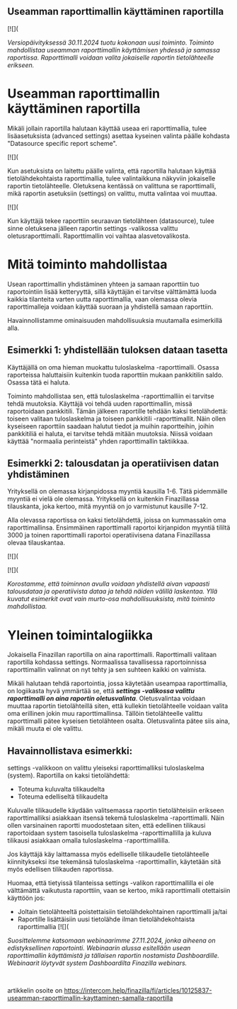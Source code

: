 ## Useamman raporttimallin käyttäminen raportilla

[![](

*Versiopäivityksessä 30.11.2024 tuotu kokonaan uusi toiminto. Toiminto mahdollistaa useamman raporttimallin käyttämisen yhdessä ja samassa raportissa. Raporttimalli voidaan valita jokaiselle raportin tietolähteelle erikseen.* 

# Useamman raporttimallin käyttäminen raportilla

Mikäli jollain raportilla halutaan käyttää useaa eri raporttimallia, tulee lisäasetuksista (advanced settings) asettaa kyseinen valinta päälle kohdasta "Datasource specific report scheme".

[![](

Kun asetuksista on laitettu päälle valinta, että raportilla halutaan käyttää tietolähdekohtaista raporttimallia, tulee valintaikkuna näkyviin jokaiselle raportin tietolähteelle. Oletuksena kentässä on valittuna se raporttimalli, mikä raportin asetuksiin (settings) on valittu, mutta valintaa voi muuttaa.

[![](

Kun käyttäjä tekee raporttiin seuraavan tietolähteen (datasource), tulee sinne oletuksena jälleen raportin settings -valikossa valittu oletusraporttimalli. Raporttimallin voi vaihtaa alasvetovalikosta.

# Mitä toiminto mahdollistaa

Usean raporttimallin yhdistäminen yhteen ja samaan raporttiin tuo raportointiin lisää ketteryyttä, sillä käyttäjän ei tarvitse välttämättä luoda kaikkia tilanteita varten uutta raporttimallia, vaan olemassa olevia raporttimalleja voidaan käyttää suoraan ja yhdistellä samaan raporttiin.

Havainnollistamme ominaisuuden mahdollisuuksia muutamalla esimerkillä alla.

## Esimerkki 1: yhdistellään tuloksen dataan tasetta

Käyttäjällä on oma hieman muokattu tuloslaskelma -raporttimalli. Osassa raporteissa haluttaisiin kuitenkin tuoda raporttiin mukaan pankkitilin saldo. Osassa tätä ei haluta.

Toiminto mahdollistaa sen, että tuloslaskelma -raporttimalliin ei tarvitse tehdä muutoksia. Käyttäjä voi tehdä uuden raporttimallin, missä raportoidaan pankkitili. Tämän jälkeen raportille tehdään kaksi tietolähdettä: toiseen valitaan tuloslaskelma ja toiseen pankkitili -raporttimallit. Näin ollen kyseiseen raporttiin saadaan halutut tiedot ja muihin raportteihin, joihin pankkitiliä ei haluta, ei tarvitse tehdä mitään muutoksia. Niissä voidaan käyttää "normaalia perinteistä" yhden raporttimallin taktiikkaa.

## Esimerkki 2: talousdatan ja operatiivisen datan yhdistäminen

Yrityksellä on olemassa kirjanpidossa myyntiä kausilla 1-6. Tätä pidemmälle myyntiä ei vielä ole olemassa. Yrityksellä on kuitenkin Finazillassa tilauskanta, joka kertoo, mitä myyntiä on jo varmistunut kausille 7-12.

Alla olevassa raportissa on kaksi tietolähdettä, joissa on kummassakin oma raporttimallinsa. Ensimmäinen raporttimalli raportoi kirjanpidon myyntiä tililtä 3000 ja toinen raporttimalli raportoi operatiivisena datana Finazillassa olevaa tilauskantaa.

[![](

[![](

*Korostamme, että toiminnon avulla voidaan yhdistellä aivan vapaasti talousdataa ja operatiivista dataa ja tehdä näiden välillä laskentaa. Yllä kuvatut esimerkit ovat vain murto-osa mahdollisuuksista, mitä toiminto mahdollistaa.*

# Yleinen toimintalogiikka

Jokaisella Finazillan raportilla on aina raporttimalli. Raporttimalli valitaan raportilla kohdassa settings. Normaalissa tavallisessa raportoinnissa raporttimallin valinnat on nyt tehty ja sen suhteen kaikki on valmista.

Mikäli halutaan tehdä raportointia, jossa käytetään useampaa raporttimallia, on logiikasta hyvä ymmärtää se, että ***settings -valikossa valittu raporttimalli on aina raportin oletusvalinta***. Oletusvalintaa voidaan muuttaa raportin tietolähteillä siten, että kullekin tietolähteelle voidaan valita oma erillinen jokin muu raporttimallinsa. Tällöin tietolähteelle valittu raporttimalli pätee kyseisen tietolähteen osalta. Oletusvalinta pätee siis aina, mikäli muuta ei ole valittu.

## Havainnollistava esimerkki:

settings -valikkoon on valittu yleiseksi raporttimalliksi tuloslaskelma (system). Raportilla on kaksi tietolähdettä:

* Toteuma kuluvalta tilikaudelta
* Toteuma edelliseltä tilikaudelta

Kuluvalle tilikaudelle käydään valitsemassa raportin tietolähteisiin erikseen raporttimalliksi asiakkaan itsensä tekemä tuloslaskelma -raporttimalli. Näin ollen varsinainen raportti muodostetaan siten, että edellinen tilikausi raportoidaan system tasoisella tuloslaskelma -raporttimallilla ja kuluva tilikausi asiakkaan omalla tuloslaskelma -raporttimallilla.

Jos käyttäjä käy laittamassa myös edelliselle tilikaudelle tietolähteelle kiinnitykseksi itse tekemänsä tuloslaskelma -raporttimallin, käytetään sitä myös edellisen tilikauden raportissa.

Huomaa, että tietyissä tilanteissa settings -valikon raporttimallilla ei ole välttämättä vaikutusta raporttiin, vaan se kertoo, mikä raporttimalli otettaisiin käyttöön jos:

* Joltain tietolähteeltä poistettaisiin tietolähdekohtainen raporttimalli ja/tai
* Raportille lisättäisiin uusi tietolähde ilman tietolähdekohtaista raporttimallia
[![](

*Suosittelemme katsomaan webinaarimme 27.11.2024, jonka aiheena on edistyksellinen raportointi. Webinaarin alussa esitellään usean raporttimallin käyttämistä ja tällaisen raportin nostamista Dashboardille. Webinaarit löytyvät system Dashboardilta Finazilla webinars.* 

​



artikkelin osoite on https://intercom.help/finazilla/fi/articles/10125837-useamman-raporttimallin-kayttaminen-samalla-raportilla

